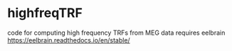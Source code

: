 # highfreqTRF

code for computing high frequency TRFs from MEG data
requires eelbrain https://eelbrain.readthedocs.io/en/stable/
